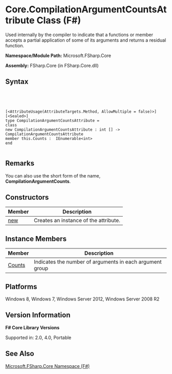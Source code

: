 # Core.CompilationArgumentCountsAttribute Class (F#)

Used internally by the compiler to indicate that a functions or member accepts a partial application of some of its arguments and returns a residual function.

**Namespace/Module Path:** Microsoft.FSharp.Core

**Assembly:** FSharp.Core (in FSharp.Core.dll)


## Syntax



```




[<AttributeUsage(AttributeTargets.Method, AllowMultiple = false)>]
[<Sealed>]
type CompilationArgumentCountsAttribute =
class
new CompilationArgumentCountsAttribute : int [] -> CompilationArgumentCountsAttribute
member this.Counts :  IEnumerable<int>
end


```





## Remarks
You can also use the short form of the name, **CompilationArgumentCounts**.


## Constructors


|Member|Description|
|------|-----------|
|[new](http://msdn.microsoft.com/en-us/library/3f551a93-42c4-45fc-9bd4-5daf714e31bc)|Creates an instance of the attribute.|

## Instance Members


|Member|Description|
|------|-----------|
|[Counts](http://msdn.microsoft.com/en-us/library/c7ea3be1-a18a-421d-b8b2-f63f511ea193)|Indicates the number of arguments in each argument group|

## Platforms
Windows 8, Windows 7, Windows Server 2012, Windows Server 2008 R2


## Version Information
**F# Core Library Versions**

Supported in: 2.0, 4.0, Portable




## See Also
[Microsoft.FSharp.Core Namespace &#40;F&#35;&#41;](Microsoft.FSharp.Core-Namespace-%5BFSharp%5D.md)

